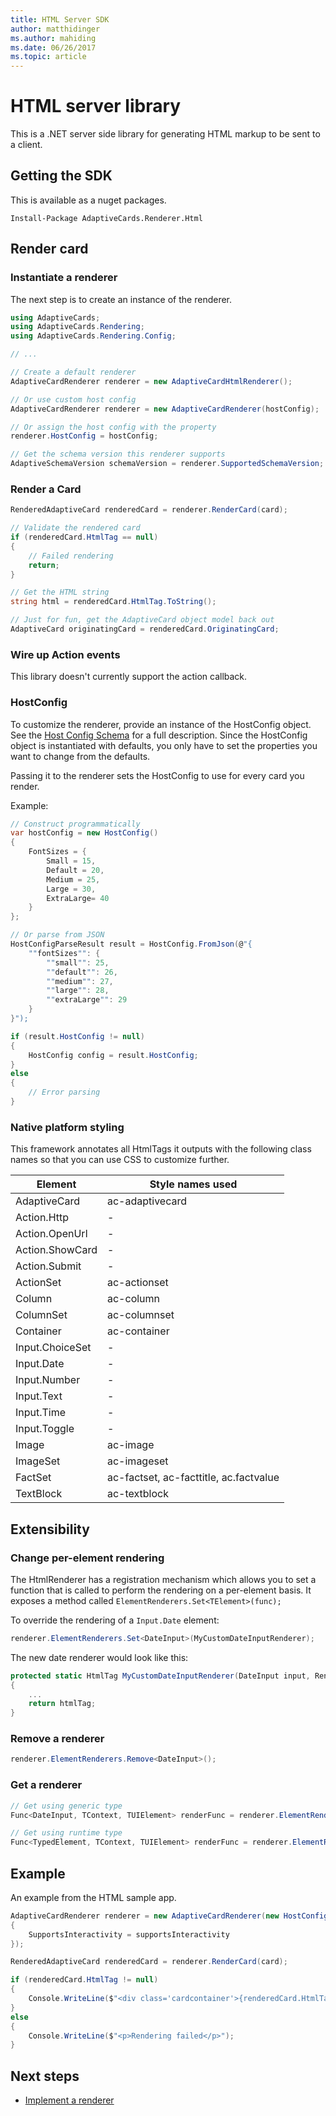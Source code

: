 ```yaml
---
title: HTML Server SDK
author: matthidinger
ms.author: mahiding
ms.date: 06/26/2017
ms.topic: article
---
```


# HTML server library
This is a .NET server side library for generating HTML markup to be sent to a client.

## Getting the SDK
This is available as a nuget packages. 

```console
Install-Package AdaptiveCards.Renderer.Html
```

## Render card

### Instantiate a renderer
The next step is to create an instance of the renderer. 

```csharp
using AdaptiveCards;
using AdaptiveCards.Rendering;
using AdaptiveCards.Rendering.Config;

// ... 

// Create a default renderer
AdaptiveCardRenderer renderer = new AdaptiveCardHtmlRenderer();

// Or use custom host config
AdaptiveCardRenderer renderer = new AdaptiveCardRenderer(hostConfig);

// Or assign the host config with the property
renderer.HostConfig = hostConfig;

// Get the schema version this renderer supports
AdaptiveSchemaVersion schemaVersion = renderer.SupportedSchemaVersion; // 1.0
```

### Render a Card
```csharp
RenderedAdaptiveCard renderedCard = renderer.RenderCard(card);

// Validate the rendered card
if (renderedCard.HtmlTag == null)
{
    // Failed rendering
    return;
}

// Get the HTML string
string html = renderedCard.HtmlTag.ToString();

// Just for fun, get the AdaptiveCard object model back out
AdaptiveCard originatingCard = renderedCard.OriginatingCard;
```

### Wire up Action events
This library doesn't currently support the action callback.

### HostConfig 
To customize the renderer, provide an instance of the HostConfig object. See the [Host Config Schema](../HostConfig.md) for a full description. Since the HostConfig object is instantiated with defaults, you only have to set the properties you want to change from the defaults.

Passing it to the renderer sets the HostConfig to use for every card you render.

Example:
```csharp
// Construct programmatically
var hostConfig = new HostConfig() 
{
    FontSizes = {
        Small = 15,
        Default = 20,
        Medium = 25,
        Large = 30,
        ExtraLarge= 40
    }
};

// Or parse from JSON
HostConfigParseResult result = HostConfig.FromJson(@"{
    ""fontSizes"": {
        ""small"": 25,
        ""default"": 26,
        ""medium"": 27,
        ""large"": 28,
        ""extraLarge"": 29
    }
}");

if (result.HostConfig != null)
{
    HostConfig config = result.HostConfig;
}
else
{
    // Error parsing
}
```

### Native platform styling
This framework annotates all HtmlTags it outputs with the following class names so that you can use CSS to customize further.

| Element | Style names used|
|---|---|
| AdaptiveCard | ac-adaptivecard | 
| Action.Http | - |
| Action.OpenUrl  | -|
| Action.ShowCard | -|
| Action.Submit  | -  |
| ActionSet | ac-actionset |
| Column | ac-column |
| ColumnSet | ac-columnset |
| Container | ac-container|
| Input.ChoiceSet | - |
| Input.Date | - |
| Input.Number | - |
| Input.Text | - |
| Input.Time | - |
| Input.Toggle| - |
| Image  | ac-image |
| ImageSet  | ac-imageset |
| FactSet | ac-factset, ac-facttitle, ac.factvalue|
| TextBlock  | ac-textblock |


## Extensibility

### Change per-element rendering
The HtmlRenderer has a registration mechanism which allows you to set a function that is called to perform the
rendering on a per-element basis.  It exposes a method called `ElementRenderers.Set<TElement>(func);` 

To override the rendering of a `Input.Date` element:

```csharp
renderer.ElementRenderers.Set<DateInput>(MyCustomDateInputRenderer);
```

The new date renderer would look like this:

```csharp
protected static HtmlTag MyCustomDateInputRenderer(DateInput input, RenderContext context)
{
    ...
    return htmlTag;
}
```

### Remove a renderer

```csharp
renderer.ElementRenderers.Remove<DateInput>();
```

### Get a renderer

```csharp
// Get using generic type
Func<DateInput, TContext, TUIElement> renderFunc = renderer.ElementRenderers.Get<DateInput>();

// Get using runtime type
Func<TypedElement, TContext, TUIElement> renderFunc = renderer.ElementRenderers.Get(element.GetType());
```

## Example
An example from the HTML sample app.

```csharp
AdaptiveCardRenderer renderer = new AdaptiveCardRenderer(new HostConfig()
{
    SupportsInteractivity = supportsInteractivity
});

RenderedAdaptiveCard renderedCard = renderer.RenderCard(card);

if (renderedCard.HtmlTag != null)
{
    Console.WriteLine($"<div class='cardcontainer'>{renderedCard.HtmlTag.ToString()}</div>");
}
else
{
    Console.WriteLine($"<p>Rendering failed</p>");
}
```




## Next steps

* [Implement a renderer](../ImplementingRenderer.md) 


